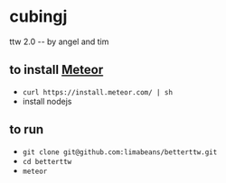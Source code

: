 # cubingj
ttw 2.0 -- by angel and tim

## to install [Meteor](https://www.meteor.com)
- `curl https://install.meteor.com/ | sh`
- install nodejs

## to run
- `git clone git@github.com:limabeans/betterttw.git`
- `cd betterttw`
- `meteor`


